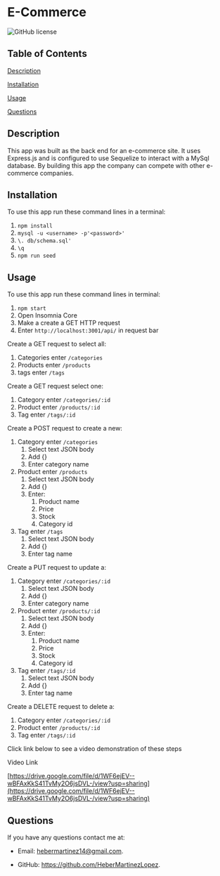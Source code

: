 
# E-Commerce

![GitHub license](https://img.shields.io/badge/license-MIT-blue.svg)

## Table of Contents

[Description](#description)

[Installation](#installation)

[Usage](#usage)

[Questions](#questions)

## Description

This app was built as the back end for an e-commerce site. It uses Express.js and is configured to use Sequelize to interact with a MySql database. By building this app the company can compete with other e-commerce companies.

## Installation

To use this app run these command lines in a terminal:

1. `npm install`
2. `mysql -u <username> -p'<password>'`
3. `\. db/schema.sql'`
4. `\q`
5. `npm run seed`

## Usage

To use this app run these command lines in terminal:

1. `npm start`
2. Open Insomnia Core
3. Make a create a GET HTTP request
4. Enter `http://localhost:3001/api/` in request bar

Create a GET request to select all:

1. Categories enter `/categories`
2. Products enter `/products`
3. tags enter `/tags`

Create a GET request select one:

1. Category enter `/categories/:id`
2. Product enter `/products/:id`
3. Tag enter `/tags/:id`

Create a POST request to create a new:

1. Category enter `/categories`
   1. Select text JSON body
   2. Add {}
   3. Enter category name
2. Product enter `/products`
   1. Select text JSON body
   2. Add {}
   3. Enter:
      1. Product name
      2. Price
      3. Stock
      4. Category id
3. Tag enter `/tags`
   1. Select text JSON body
   2. Add {}
   3. Enter tag name

Create a PUT request to update a:

1. Category enter `/categories/:id`
   1. Select text JSON body
   2. Add {}
   3. Enter category name
2. Product enter `/products/:id`
   1. Select text JSON body
   2. Add {}
   3. Enter:
      1. Product name
      2. Price
      3. Stock
      4. Category id
3. Tag enter `/tags/:id`
   1. Select text JSON body
   2. Add {}
   3. Enter tag name

Create a DELETE request to delete a:

1. Category enter `/categories/:id`
2. Product enter `/products/:id`
3. Tag enter `/tags/:id`

Click link below to see a video demonstration of these steps

Video Link

[https://drive.google.com/file/d/1WF6ejEV--wBFAxKkS41TvMy2O6jsDVL-/view?usp=sharing](https://drive.google.com/file/d/1WF6ejEV--wBFAxKkS41TvMy2O6jsDVL-/view?usp=sharing)

## Questions

If you have any questions contact me at:

* Email: [hebermartinez14@gmail.com](hebermartinez14@gmail.com).

* GitHub: <https://github.com/HeberMartinezLopez>.
